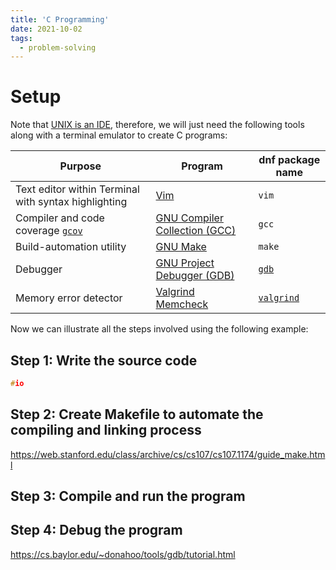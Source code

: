 ```yaml
---
title: 'C Programming'
date: 2021-10-02
tags:
  - problem-solving
---
```


# Setup

Note that [UNIX is an IDE](https://blog.sanctum.geek.nz/series/unix-as-ide/), therefore, we will just need the following tools along with a terminal emulator to create C programs:

| Purpose | Program | dnf package name | 
|---------| ------- | ------------ |
| Text editor within Terminal with syntax highlighting| [Vim](https://www.vim.org/) | `vim` | 
| Compiler and code coverage [`gcov`](https://gcc.gnu.org/onlinedocs/gcc/Gcov.html) | [GNU Compiler Collection (GCC)](https://gcc.gnu.org/) | `gcc`|
| Build-automation utility | [GNU Make](https://www.gnu.org/software/make/) | `make` | `make` |
| Debugger | [GNU Project Debugger (GDB)](https://www.gnu.org/software/gdb/) | [`gdb`](https://src.fedoraproject.org/rpms/gdb) |
| Memory error detector | [Valgrind Memcheck](https://valgrind.org/docs/manual/quick-start.html) | [`valgrind`](https://src.fedoraproject.org/rpms/valgrind) |
<!----
| Source code package portability | [GNU Autotools](https://developer.fedoraproject.org/tech/languages/c/autotools.html) | `autoconf` and `automake`|
---->
Now we can illustrate all the steps involved using the following example:


## Step 1: Write the source code

````c
#io
````
## Step 2: Create Makefile to automate the compiling and linking process

https://web.stanford.edu/class/archive/cs/cs107/cs107.1174/guide_make.html

## Step 3: Compile and run the program

## Step 4: Debug the program

https://cs.baylor.edu/~donahoo/tools/gdb/tutorial.html
